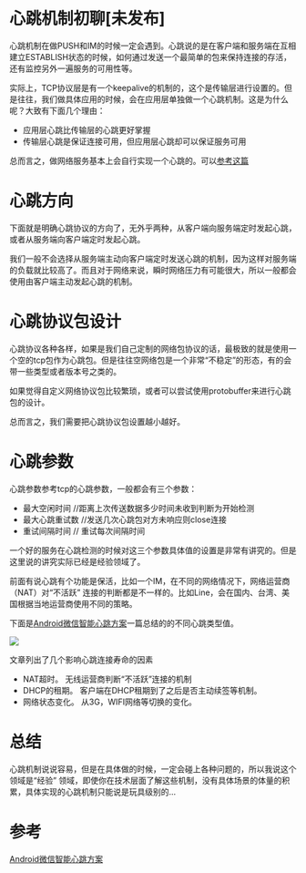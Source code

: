 # 心跳机制初聊[未发布]

心跳机制在做PUSH和IM的时候一定会遇到。心跳说的是在客户端和服务端在互相建立ESTABLISH状态的时候，如何通过发送一个最简单的包来保持连接的存活，还有监控另外一遍服务的可用性等。

实际上，TCP协议层是有一个keepalive的机制的，这个是传输层进行设置的。但是往往，我们做具体应用的时候，会在应用层单独做一个心跳机制。这是为什么呢？大致有下面几个理由：

* 应用层心跳比传输层的心跳更好掌握
* 传输层心跳是保证连接可用，但应用层心跳却可以保证服务可用

总而言之，做网络服务基本上会自行实现一个心跳的。可以[参考这篇](http://blog.coderzh.com/2015/03/05/WhyHeartBeatNeeded/)

# 心跳方向

下面就是明确心跳协议的方向了，无外乎两种，从客户端向服务端定时发起心跳，或者从服务端向客户端定时发起心跳。

我们一般不会选择从服务端主动向客户端定时发送心跳的机制，因为这样对服务端的负载就比较高了。而且对于网络来说，瞬时网络压力有可能很大，所以一般都会使用由客户端主动发起心跳的机制。

# 心跳协议包设计

心跳协议各种各样，如果是我们自己定制的网络包协议的话，最极致的就是使用一个空的tcp包作为心跳包。但是往往空网络包是一个非常“不稳定”的形态，有的会带一些类型或者版本号之类的。

如果觉得自定义网络协议包比较繁琐，或者可以尝试使用protobuffer来进行心跳包的设计。

总而言之，我们需要把心跳协议包设置越小越好。

# 心跳参数

心跳参数参考tcp的心跳参数，一般都会有三个参数：

* 最大空闲时间  //距离上次传送数据多少时间未收到判断为开始检测
* 最大心跳重试数 //发送几次心跳包对方未响应则close连接
* 重试间隔时间 // 重试每次间隔时间

一个好的服务在心跳检测的时候对这三个参数具体值的设置是非常有讲究的。但是这里说的讲究实际已经是经验领域了。

前面有说心跳有个功能是保活，比如一个IM，在不同的网络情况下，网络运营商（NAT）对“不活跃” 连接的判断都是不一样的。比如Line，会在国内、台湾、美国根据当地运营商使用不同的策略。

下面是[Android微信智能心跳方案](http://mp.weixin.qq.com/s?__biz=MzAwNDY1ODY2OQ==&mid=207243549&idx=1&sn=4ebe4beb8123f1b5ab58810ac8bc5994&scene=4)一篇总结的的不同心跳类型值。

![](http://7xrn7f.com1.z0.glb.clouddn.com/16-4-5/74804249.jpg)

文章列出了几个影响心跳连接寿命的因素

* NAT超时。 无线运营商判断“不活跃”连接的机制
* DHCP的租期。 客户端在DHCP租期到了之后是否主动续签等机制。
* 网络状态变化。 从3G，WIFI网络等切换的变化。

# 总结

心跳机制说说容易，但是在具体做的时候，一定会碰上各种问题的，所以我说这个领域是“经验” 领域，即使你在技术层面了解这些机制，没有具体场景的体量的积累，具体实现的心跳机制只能说是玩具级别的...

# 参考
[Android微信智能心跳方案](http://mp.weixin.qq.com/s?__biz=MzAwNDY1ODY2OQ==&mid=207243549&idx=1&sn=4ebe4beb8123f1b5ab58810ac8bc5994&scene=4)
